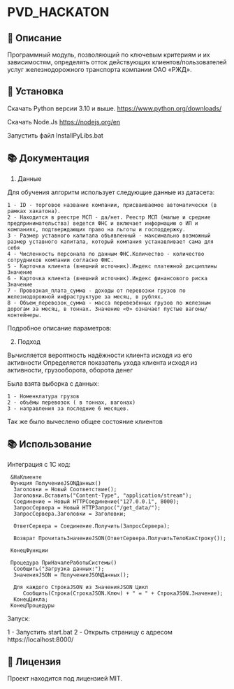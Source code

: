 # PVD_HACKATON
## 🚀 Описание

Программный модуль, позволяющий по ключевым критериям и их зависимостям,
определять отток действующих клиентов/пользователей услуг железнодорожного транспорта
компании ОАО «РЖД».

## 📝 Установка

Скачать Python версии 3.10 и выше.
https://www.python.org/downloads/

Скачать Node.Js
https://nodejs.org/en

Запустить файл 
InstallPyLibs.bat

## 📚 Документация
1. Данные

Для обучения алгоритм использует следующие данные из датасета:

    1 - ID - торговое название компании, присваиваемое автоматически (в рамках хакатона).
    2 - Находится в реестре МСП - да/нет. Реестр МСП (малые и средние предпринимательства) ведется ФНС и включает информацию о ИП и компаниях, подтверждающих право на льготы и господдержку.
    3 - Размер уставного капитала объявленный - максимально возможный размер уставного капитала, который компания устанавливает сама для себя
    4 - Численность персонала по данным ФНС.Количество - количество сотрудников компании согласно ФНС.
    5 - Карточка клиента (внешний источник).Индекс платежной дисциплины Значение   
    6 - Карточка клиента (внешний источник).Индекс финансового риска Значение   
    7 - Провозная_плата_сумма - доходы от перевозки грузов по железнодорожной инфраструктуре за месяц, в рублях.
    8 - Объем_перевозок_сумма - масса перевезённых грузов по железным дорогам за месяц, в тоннах. Значение «0» означает пустые вагоны/контейнеры.

Подробное описание параметров:

2. Подход

Вычисляется вероятность надёжности клиента исходя из его активности
Определяется показатель ухода клиента исходя из активности, грузооборота, оборота денег

Была взята выборка с данных:

    1 - Номенклатура грузов
    2 - объёмы перевозок ( в тоннах, вагонах)
    3 - направления за последние 6 месяцев.

Так же было вычеслено общее состояние клиентов

## 📚 Использование

Интеграция с 1С
код: 
	
     &НаКлиенте
     Функция ПолучениеJSONДанных()
      Заголовки = Новый Соответствие();
      Заголовки.Вставить("Content-Type", "application/stream"); 
      Соединение = Новый HTTPСоединение("127.0.0.1", 8000);
      ЗапросСервера = Новый HTTPЗапрос("/get_data/");
      ЗапросСервера.Заголовки = Заголовки;   
	
      ОтветСервера = Соединение.Получить(ЗапросСервера);
	
      Возврат ПрочитатьЗначениеJSON(ОтветСервера.ПолучитьТелоКакСтроку());
	
     КонецФункции   

     Процедура ПриНачалеРаботыСистемы()
      Сообщить("Загрузка данных:");
      ЗначенияJSON = ПолучениеJSONДанных();
	
      Для каждого СтрокаJSON из ЗначенияJSON Цикл
         Сообщить(Строка(СтрокаJSON.Ключ) + " = " + СтрокаJSON.Значение);
      КонецЦикла;	
     КонецПроцедуры 

Запуск:

1 - Запустить start.bat
2 - Открыть страницу с адресом https://localhost:8000/

## 📃 Лицензия
Проект находится под лицензией MIT.
